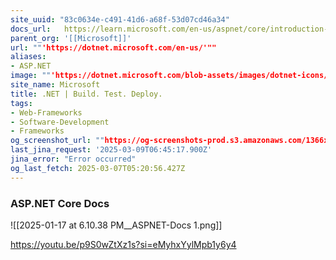```yaml
---
site_uuid: "83c0634e-c491-41d6-a68f-53d07cd46a34"
docs_url:   https://learn.microsoft.com/en-us/aspnet/core/introduction-to-aspnet-core?view=aspnetcore-9.0
parent_org: '[[Microsoft]]'
url: ""'https://dotnet.microsoft.com/en-us/'""
aliases:
- ASP.NET
image: ""'https://dotnet.microsoft.com/blob-assets/images/dotnet-icons/square.png'""
site_name: Microsoft
title: .NET | Build. Test. Deploy.
tags:
- Web-Frameworks
- Software-Development
- Frameworks
og_screenshot_url: ""https://og-screenshots-prod.s3.amazonaws.com/1366x768/80/false/aba51b6c10fd1449e5700fc8c022c53157247b32bce5e33217495b11d9aee78a.jpeg""
last_jina_request: '2025-03-09T06:45:17.900Z'
jina_error: "Error occurred"
og_last_fetch: 2025-03-07T05:20:56.427Z
---
```


### ASP.NET Core Docs
![[2025-01-17 at 6.10.38 PM__ASPNET-Docs 1.png]]

https://youtu.be/p9S0wZtXz1s?si=eMyhxYylMpb1y6y4
